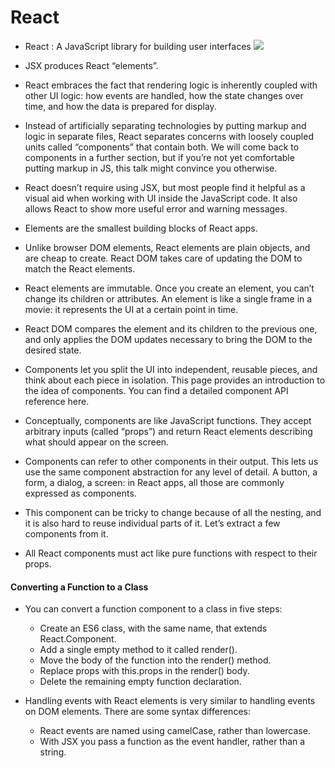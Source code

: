 
# React
* React : A JavaScript library for building user interfaces
![](https://www.fullstackpython.com/img/logos/react.png)
* JSX produces React “elements”. 
* React embraces the fact that rendering logic is inherently coupled with other UI logic: how events are handled, how the state changes over time, and 
how the data is prepared for display.
* Instead of artificially separating technologies by putting markup and logic in separate files, React separates concerns with loosely coupled units
called “components” that contain both. We will come back to components in a further section, but if you’re not yet comfortable putting markup in JS, 
this talk might convince you otherwise.

* React doesn’t require using JSX, but most people find it helpful as a visual aid when working with UI inside the JavaScript code. It also allows React
to show more useful error and warning messages.
* Elements are the smallest building blocks of React apps.

* Unlike browser DOM elements, React elements are plain objects, and are cheap to create. React DOM takes care of updating the DOM to match the React elements.
* React elements are immutable. Once you create an element, you can’t change its children or attributes. An element is like a single frame in a movie:
it represents the UI at a certain point in time.
* React DOM compares the element and its children to the previous one, and only applies the DOM updates necessary to bring the DOM to the desired state.
* Components let you split the UI into independent, reusable pieces, and think about each piece in isolation. This page provides an introduction to 
the idea of components. You can find a detailed component API reference here.
* Conceptually, components are like JavaScript functions. They accept arbitrary inputs (called “props”) and return React elements describing 
what should appear on the screen.
* Components can refer to other components in their output. This lets us use the same component abstraction for any level of detail. A button, a form,
a dialog, a screen: in React apps, all those are commonly expressed as components.
* This component can be tricky to change because of all the nesting, and it is also hard to reuse individual parts of it. Let’s extract a few components from it.

* All React components must act like pure functions with respect to their props.

#### Converting a Function to a Class
* You can convert a function component  to a class in five steps:

  * Create an ES6 class, with the same name, that extends React.Component.
  * Add a single empty method to it called render().
  * Move the body of the function into the render() method.
  * Replace props with this.props in the render() body.
  * Delete the remaining empty function declaration.

* Handling events with React elements is very similar to handling events on DOM elements. There are some syntax differences:

  * React events are named using camelCase, rather than lowercase.
  * With JSX you pass a function as the event handler, rather than a string.













